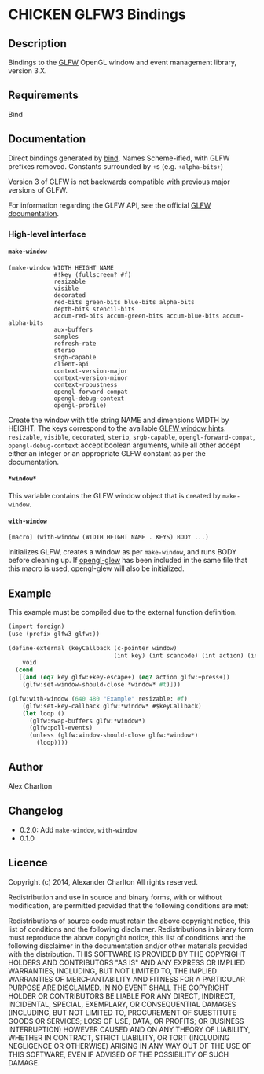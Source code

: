 # CHICKEN GLFW3 Bindings

## Description
Bindings to the [GLFW](http://www.glfw.org/) OpenGL window and event management library, version 3.X.

## Requirements
Bind

## Documentation
Direct bindings generated by [bind](http://wiki.call-cc.org/eggref/4/bind). Names Scheme-ified, with GLFW prefixes removed. Constants surrounded by `+`s (e.g. `+alpha-bits+`)

Version 3 of GLFW is not backwards compatible with previous major versions of GLFW.

For information regarding the GLFW API, see the official [GLFW documentation](http://www.glfw.org/documentation.html).

### High-level interface

#### `make-window`
    (make-window WIDTH HEIGHT NAME
	             #!key (fullscreen? #f)
				 resizable
				 visible
				 decorated
				 red-bits green-bits blue-bits alpha-bits
				 depth-bits stencil-bits
				 accum-red-bits accum-green-bits accum-blue-bits accum-alpha-bits
				 aux-buffers
				 samples
				 refresh-rate
				 sterio
				 srgb-capable
				 client-api
				 context-version-major
				 context-version-minor
				 context-robustness
				 opengl-forward-compat
				 opengl-debug-context
				 opengl-profile)

Create the window with title string NAME and dimensions WIDTH by HEIGHT. The keys correspond to the available [GLFW window hints](http://www.glfw.org/docs/latest/window.html#window_hints). `resizable`, `visible`, `decorated`, `sterio`, `srgb-capable`, `opengl-forward-compat`, `opengl-debug-context` accept boolean arguments, while all other accept either an integer or an appropriate GLFW constant as per the documentation.

#### `*window*`
This variable contains the GLFW window object that is created by `make-window`.

#### `with-window`
    [macro] (with-window (WIDTH HEIGHT NAME . KEYS) BODY ...)

Initializes GLFW, creates a window as per `make-window`, and runs BODY before cleaning up. If [opengl-glew](https://wiki.call-cc.org/eggref/4/opengl-glew) has been included in the same file that this macro is used, opengl-glew will also be initialized.


## Example
This example must be compiled due to the external function definition.

``` Scheme
(import foreign)
(use (prefix glfw3 glfw:))

(define-external (keyCallback (c-pointer window)
                              (int key) (int scancode) (int action) (int mods))
    void
  (cond
   [(and (eq? key glfw:+key-escape+) (eq? action glfw:+press+))
    (glfw:set-window-should-close *window* #t)]))

(glfw:with-window (640 480 "Example" resizable: #f)
    (glfw:set-key-callback glfw:*window* #$keyCallback)
    (let loop ()
      (glfw:swap-buffers glfw:*window*)
      (glfw:poll-events)
      (unless (glfw:window-should-close glfw:*window*)
        (loop))))
```

## Author
Alex Charlton

## Changelog
* 0.2.0: Add `make-window`, `with-window`
* 0.1.0

## Licence
Copyright (c) 2014, Alexander Charlton
All rights reserved.

Redistribution and use in source and binary forms, with or without modification, are permitted provided that the following conditions are met:

Redistributions of source code must retain the above copyright notice, this list of conditions and the following disclaimer.
Redistributions in binary form must reproduce the above copyright notice, this list of conditions and the following disclaimer in the documentation and/or other materials provided with the distribution.
THIS SOFTWARE IS PROVIDED BY THE COPYRIGHT HOLDERS AND CONTRIBUTORS "AS IS" AND ANY EXPRESS OR IMPLIED WARRANTIES, INCLUDING, BUT NOT LIMITED TO, THE IMPLIED WARRANTIES OF MERCHANTABILITY AND FITNESS FOR A PARTICULAR PURPOSE ARE DISCLAIMED. IN NO EVENT SHALL THE COPYRIGHT HOLDER OR CONTRIBUTORS BE LIABLE FOR ANY DIRECT, INDIRECT, INCIDENTAL, SPECIAL, EXEMPLARY, OR CONSEQUENTIAL DAMAGES (INCLUDING, BUT NOT LIMITED TO, PROCUREMENT OF SUBSTITUTE GOODS OR SERVICES; LOSS OF USE, DATA, OR PROFITS; OR BUSINESS INTERRUPTION) HOWEVER CAUSED AND ON ANY THEORY OF LIABILITY, WHETHER IN CONTRACT, STRICT LIABILITY, OR TORT (INCLUDING NEGLIGENCE OR OTHERWISE) ARISING IN ANY WAY OUT OF THE USE OF THIS SOFTWARE, EVEN IF ADVISED OF THE POSSIBILITY OF SUCH DAMAGE.
